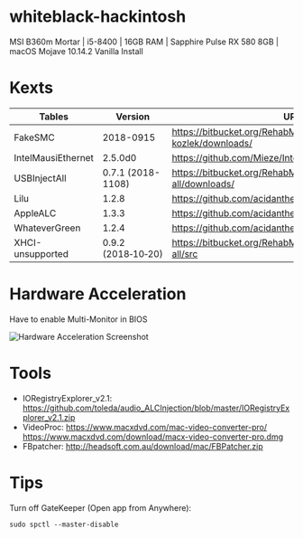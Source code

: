 # whiteblack-hackintosh
MSI B360m Mortar | i5-8400 | 16GB RAM | Sapphire Pulse RX 580 8GB | macOS Mojave 10.14.2 Vanilla Install

# Kexts
| Tables                   | Version            | URL                                           |
| ------------------------ |------------------- | --------------------------------------------- |
| FakeSMC                  | 2018-0915          | <https://bitbucket.org/RehabMan/os-x-fakesmc-kozlek/downloads/> |
| IntelMausiEthernet       | 2.5.0d0            | <https://github.com/Mieze/IntelMausiEthernet> |
| USBInjectAll             | 0.7.1 (2018-1108)  | <https://bitbucket.org/RehabMan/os-x-usb-inject-all/downloads/> |
| Lilu                     | 1.2.8              | <https://github.com/acidanthera/Lilu/releases> |
| AppleALC                 | 1.3.3              | <https://github.com/acidanthera/AppleALC/releases> |
| WhateverGreen            | 1.2.4              | <https://github.com/acidanthera/WhateverGreen/releases> |
| XHCI-unsupported         | 0.9.2 (2018‑10‑20) | <https://bitbucket.org/RehabMan/os-x-usb-inject-all/src> |

# Hardware Acceleration

Have to enable Multi-Monitor in BIOS

![Hardware Acceleration Screenshot](https://i.imgur.com/oUJzwrj.png?1)

# Tools
- IORegistryExplorer_v2.1: https://github.com/toleda/audio_ALCInjection/blob/master/IORegistryExplorer_v2.1.zip
- VideoProc: https://www.macxdvd.com/mac-video-converter-pro/
https://www.macxdvd.com/download/macx-video-converter-pro.dmg
- FBpatcher: http://headsoft.com.au/download/mac/FBPatcher.zip

# Tips

Turn off GateKeeper (Open app from Anywhere):

`sudo spctl --master-disable`
